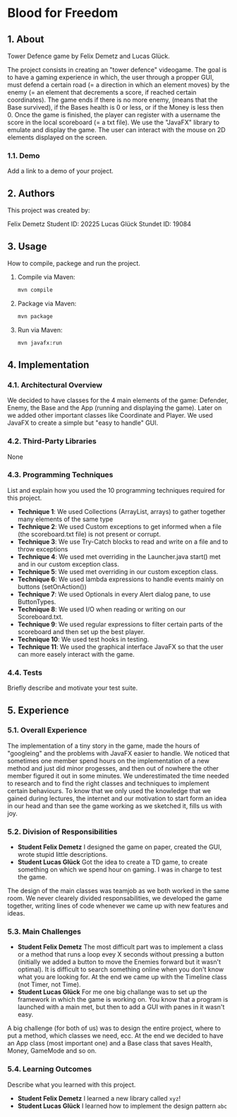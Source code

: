# Blood for Freedom

## 1. About

Tower Defence game by Felix Demetz and Lucas Glück.

The project consists in creating an "tower defence" videogame. The goal is to have a gaming experience in which, the user through a propper GUI, must defend a certain road (= a direction in which an element moves) by the enemy (= an element that decrements a score, if reached certain coordinates). The game ends if there is no more enemy, (means that the Base survived), if the Bases health is 0 or less, or if the Money is less then 0. Once the game is finished, the player can register with a username the score in the local scoreboard (= a txt file). We use the "JavaFX" library to emulate and display the game. The user can interact with the mouse on 2D elements displayed on the screen. 

### 1.1. Demo

Add a link to a demo of your project.

## 2. Authors

This project was created by:

Felix Demetz Student ID: 20225
Lucas Glück Stundet ID: 19084

## 3. Usage

How to compile, packege and run the project.

1. Compile via Maven:
   ```bash
   mvn compile
   ```
2. Package via Maven:
   ```bash
   mvn package
   ```
3. Run via Maven:
   ```bash
   mvn javafx:run
   ```
<!-- 4. Run your application via the jar you generate:
   ```bash
   java -jar target/ProjectLF-1.0-SNAPSHOT.jar
   ``` -->

## 4. Implementation

### 4.1. Architectural Overview

We decided to have classes for the 4 main elements of the game: Defender, Enemy, the Base and the App (running and displaying the game). Later on we added other important classes like Coordinate and Player.
We used JavaFX to create a simple but "easy to handle" GUI.

### 4.2. Third-Party Libraries

None

### 4.3. Programming Techniques

List and explain how you used the 10 programming techniques required for this project.

- **Technique 1**: We used Collections (ArrayList, arrays) to gather together many elements of the same type
- **Technique 2**: We used Custom exceptions to get informed when a file (the scoreboard.txt file) is not present or corrupt.
- **Technique 3**: We use Try-Catch blocks to read and write on a file and to throw exceptions
- **Technique 4**: We used met overriding in the Launcher.java start() met and in our custom exception class.
- **Technique 5**: We used met overriding in our custom exception class.
- **Technique 6**: We used lambda expressions to handle events mainly on buttons (setOnAction())
- **Technique 7**: We used Optionals in every Alert dialog pane, to use ButtonTypes.
- **Technique 8**: We used I/O when reading or writing on our Scoreboard.txt.
- **Technique 9**: We used regular expressions to filter certain parts of the scoreboard and then set up the best player.
- **Technique 10**: We used test hooks in testing.
- **Technique 11**: We used the graphical interface JavaFX so that the user can more easely interact with the game.

### 4.4. Tests

Briefly describe and motivate your test suite.

## 5. Experience

### 5.1. Overall Experience

The implementation of a tiny story in the game, made the hours of "googleing" and the problems with JavaFX easier to handle. We noticed that sometimes one member spend hours on the implementation of a new method and just did minor progesses, and then out of nowhere the other member figured it out in some minutes. We underestimated the time needed to research and to find the right classes and techniques to implement certain behaviours.
To know that we only used the knowledge that we gained during lectures, the internet and our motivation to start form an idea in our head and than see the game working as we sketched it, fills us with joy.

### 5.2. Division of Responsibilities

- **Student Felix Demetz** I designed the game on paper, created the GUI, wrote stupid little descriptions.
- **Student Lucas Glück** Got the idea to create a TD game, to create something on which we spend hour on gaming. I was in charge to test the game.

The design of the main classes was teamjob as we both worked in the same room.
We never clearely divided responsabilities, we developed the game together, writing lines of code whenever we came up with new features and ideas.

### 5.3. Main Challenges

- **Student Felix Demetz** The most difficult part was to implement a class or a method that runs a loop evey X seconds without pressing a button (initially we added a button to move the Enemies forward but it wasn't optimal). It is difficult to search something online when you don't know what you are looking for. At the end we came up with the Timeline class (not Timer, not Time).
- **Student Lucas Glück** For me one big challange was to set up the framework in which the game is working on. You know that a program is launched with a main met, but then to add a GUI with panes in it wasn't easy.

A big challenge (for both of us) was to design the entire project, where to put a method, which classes we need, ecc. At the end we decided to have an App class (most important one) and a Base class that saves Health, Money, GameMode and so on.

### 5.4. Learning Outcomes

Describe what you learned with this project.

- **Student Felix Demetz** I learned a new library called `xyz`!
- **Student Lucas Glück** I learned how to implement the design pattern `abc`